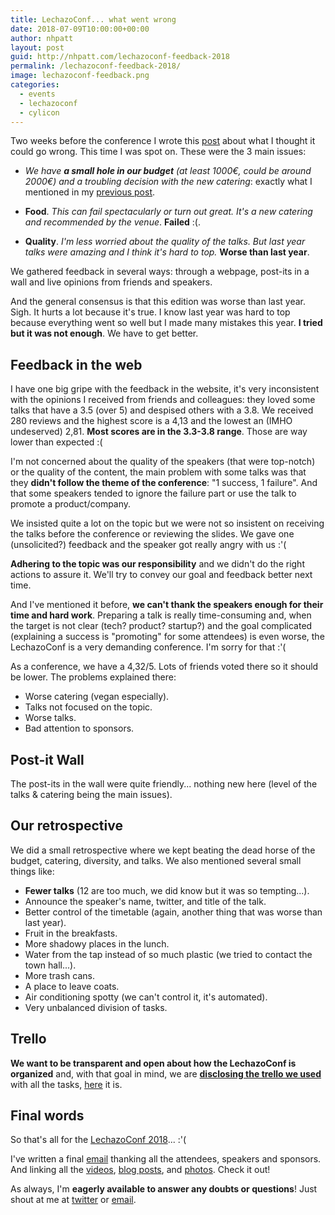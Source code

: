 ```yaml
---
title: LechazoConf... what went wrong
date: 2018-07-09T10:00:00+00:00
author: nhpatt
layout: post
guid: http://nhpatt.com/lechazoconf-feedback-2018
permalink: /lechazoconf-feedback-2018/
image: lechazoconf-feedback.png
categories:
  - events
  - lechazoconf
  - cylicon
---
```


Two weeks before the conference I wrote this [post](../before-lechazo) about what I thought it could go wrong. This time I was spot on. These were
the 3 main issues:

* *We have **a small hole in our budget** (at least 1000€, could be around 2000€) and a troubling decision with the new
 catering*: exactly what I mentioned in my [previous post](../lechazoconf2018-budget).
 
* **Food**. *This can fail spectacularly or turn out great. It's a new catering and recommended by the venue*. **Failed** :(.
 
* **Quality**. *I'm less worried about the quality of the talks. But last year talks were amazing and I think it's hard to top.*
**Worse than last year**.

We gathered feedback in several ways: through a webpage, post-its in a wall and live opinions from friends and speakers. 

And the general consensus is that this edition was worse than last year. Sigh. It hurts a lot because it's true. I know last year
was hard to top because everything went so well but I made many mistakes this year. **I tried but it was not enough**. We have to get better.

## Feedback in the web

I have one big gripe with the feedback in the website, it's very inconsistent with the opinions I received from friends 
and colleagues: they loved some talks that have a 3.5 (over 5) and despised others with a 3.8. We received 280 reviews and 
the highest score is a 4,13 and the lowest an (IMHO undeserved) 2,81. **Most scores are in the 3.3-3.8 range**. Those are way lower than expected :(

I'm not concerned about the quality of the speakers (that were top-notch) or the quality of the content, the main problem
 with some talks was that they **didn't follow the theme of the conference**: "1 success, 1 failure". And that
some speakers tended to ignore the failure part or use the talk to promote a product/company. 

We insisted quite a lot on the topic but we were not so insistent on receiving the talks before the conference or reviewing 
the slides. We gave one (unsolicited?) feedback and the speaker got really angry with us :'(

**Adhering to the topic was our responsibility** and we didn't do the right actions to assure it. 
We'll try to convey our goal and feedback better next time.

And I've mentioned it before, **we can't thank the speakers enough for their time and hard work**. Preparing a talk is
really time-consuming and, when the target is not clear (tech? product? startup?) and the goal complicated (explaining a success
is "promoting" for some attendees) is even worse, the LechazoConf is a very demanding conference. I'm sorry for that :'(

As a conference, we have a 4,32/5. Lots of friends voted there so it should be lower. The problems explained there:

* Worse catering (vegan especially).
* Talks not focused on the topic.
* Worse talks.
* Bad attention to sponsors.

## Post-it Wall

The post-its in the wall were quite friendly... nothing new here (level of the talks & catering being the main issues).

## Our retrospective

We did a small retrospective where we kept beating the dead horse of the budget, catering, diversity, and talks. 
We also mentioned several small things like:

* **Fewer talks** (12 are too much, we did know but it was so tempting...).
* Announce the speaker's name, twitter, and title of the talk.
* Better control of the timetable (again, another thing that was worse than last year).
* Fruit in the breakfasts.
* More shadowy places in the lunch.
* Water from the tap instead of so much plastic (we tried to contact the town hall...).
* More trash cans.
* A place to leave coats.
* Air conditioning spotty (we can't control it, it's automated).
* Very unbalanced division of tasks.

## Trello

**We want to be transparent and open about how the LechazoConf is organized** and, with that goal in mind, 
we are **[disclosing the trello we used](https://trello.com/b/1yih5KIG/lechazoconf-2018)** with all the tasks, [here](https://trello.com/b/1yih5KIG/lechazoconf-2018) it is.
 
## Final words
 
So that's all for the [LechazoConf 2018](https://lechazoconf.com)... :'(

I've written a final [email](https://mailchi.mp/2fb27b7d1e4b/lechazoconf-ultimo-correo) thanking all the attendees, speakers and sponsors. And linking all the [videos](https://www.youtube.com/watch?v=oJTyvFwDPMM&list=PL5Gftzmh1mO7mcYBJmNVsBqdo-6jp0oCm), [blog posts](https://lechazoconf.com/), and [photos](https://www.flickr.com/photos/xurxosanz/sets/72157667152481927/). Check it out!

As always, I'm **eagerly available to answer any doubts or questions**! Just shout at me at [twitter](https://twitter.com/nhpatt) or [email](mailto:nhpatt@gmail.com).